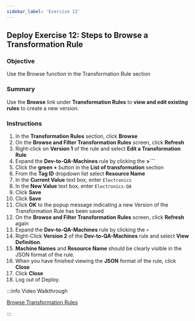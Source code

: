 ```yaml
---
sidebar_label: 'Exercise 12'
---
```


## Deploy Exercise 12: Steps to Browse a Transformation Rule

### Objective

Use the Browse function in the Transformation Rule section

### Summary

Use the **Browse** link under **Transformation Rules** to **view and edit existing rules** to create a new version.

### Instructions

1. In the **Transformation Rules** section, click **Browse** 
2. On the **Browse and Filter Transformation Rules** screen, click **Refresh**
4. Right-click on **Version 1** of the rule and select **Edit a Transformation Rule**
3. Expand the **Dev-to-QA-Machines** rule by clicking the **>```**
5. Click the **green +** button in the **List of transformation** section
6. From the **Tag ID** dropdown list select **Resource Name**
7. In the **Current Value** text box, enter ```Electronics```
8. In the **New Value** text box, enter ```Electronics-QA```
9. Click **Save**
10. Click **Save**
11. Click **OK** to the popup message indicating a new Version of the Transformation Rule has been saved
12. On the **Browse and Filter Transformation Rules** screen, click **Refresh** again
13. Expand the **Dev-to-QA-Machines** rule by clicking the ```>```
14. Right-Click **Version 2** of the **Dev-to-QA-Machines** rule and select **View Definition**.
15. **Machine Names** and **Resource Name** should be clearly visible in the JSON format of the rule.
16. When you have finished viewing the **JSON** format of the rule, click **Close**
17. Click **Close** 
18. Log out of Deploy.

:::info Video Walkthrough

[Browse Transformation Rules](../static/imgdeploy/Deploy_BrowseTransformationRules.mp4)

:::